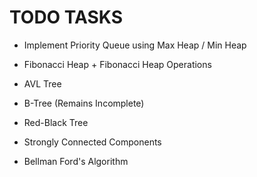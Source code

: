 # TODO TASKS

* Implement Priority Queue using Max Heap / Min Heap

* Fibonacci Heap + Fibonacci Heap Operations

* AVL Tree

* B-Tree (Remains Incomplete)

* Red-Black Tree

* Strongly Connected Components

* Bellman Ford's Algorithm
